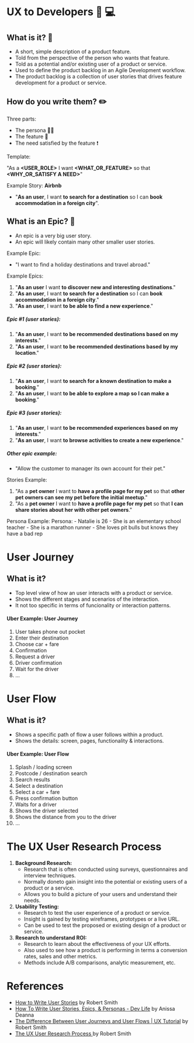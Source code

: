 # UX to Developers :information_desk_person: :computer:

## What is it? :speech_balloon:

- A short, simple description of a product feature.
- Told from the perspective of the person who wants that feature.
- Told as a potential and/or existing user of a product or service.
- Used to define the product backlog in an Agile Development workflow.
- The product backlog is a collection of user stories that drives feature development for a product or service.

## How do you write them? :pencil2:
Three parts:
- The persona :ok_woman:
- The feature :hammer:
- The need satisfied by the feature :exclamation:

Template:

"As a __<USER_ROLE>__ I want __<WHAT_OR_FEATURE>__ so that __<WHY_OR_SATISFY A NEED>__"

Example Story: **Airbnb**
- "**As an user**, I want **to search for a destination** so I can **book accommodation in a foreign city**".

## What is an Epic? :speech_balloon:
- An epic is a very big user story.
- An epic will likely contain many other smaller user stories.

Example Epic:
- "I want to find a holiday destinations and travel abroad."

Example Epics:
1. "**As an user** I want **to discover new and interesting destinations**."
2. "**As an user**, I want **to search for a destination** so I can **book accommodation in a foreign city**."
3. "**As an user**, I want **to be able to find a new experience**."

##### Epic #1 (user stories):
1. "**As an user**, I want **to be recommended destinations based on my interests**."
2. "**As an user**, I want **to be recommended destinations based by my location**."

##### Epic #2 (user stories):
1. "**As an user**, I want **to search for a known destination to make a booking**."
2. "**As an user**, I want **to be able to explore a map so I can make a booking**."

##### Epic #3 (user stories):
1. "**As an user**, I want **to be recommended experiences based on my interests**."
2. "**As an user**, I want **to browse activities to create a new experience**."

##### Other epic example:
- "Allow the customer to manager its own account for their pet."

Stories Example:
1. "As a **pet owner** I want to **have a profile page for my pet** so that **other pet owners can see my pet before the initial meetup**."
2. "As a **pet owner** I want to **have a profile page for my pet** so that **I can share stories about her with other pet owners**."


Persona Example:
	Persona:
		- Natalie is 26
		- She is an elementary school teacher
		- She is a marathon runner
		- She loves pit bulls but knows they have a bad rep


# User Journey

## What is it?
- Top level view of how an user interacts with a product or service.
- Shows the different stages and scenarios of the interaction.
- It not too specific in terms of funcionality or interaction patterns.

#### Uber Example: User Journey
1. User takes phone out pocket
2. Enter their destination
3. Choose car + fare
4. Confirmation
5. Request a driver
6. Driver confirmation
7. Wait for the driver
8. ...

# User Flow

## What is it?
- Shows a specific path of flow a user follows within a product.
- Shows the details: screen, pages, functionality & interactions.

#### Uber Example: User Flow
1. Splash / loading screen
2. Postcode / destination search
3. Search results
4. Select a destination
5. Select a car + fare
6. Press confirmation button
7. Waits for a driver
8. Shows the driver selected
9. Shows the distance from you to the driver
10. ...

# The UX User Research Process
1. **Background Research:**
   - Research that is often conducted using surveys, questionnaires and interview techniques.
   - Normally doneto gain insight into the potential or existing users of a product or a service.
   - Allows you to build a picture of your users and understand their needs.
2. **Usability Testing:**
   - Research to test the user experience of a product or service.
   - Insight is gained by testing wireframes, prototypes or a live URL.
   - Can be used to test the proposed or existing design of a product or service.
3. **Research to understand ROI:**
   - Research to learn about the effectiveness of your UX efforts.
   - Also used to see how a product is performing in terms a conversion rates, sales and other metrics.
   - Methods include A/B comparisons, analytic measurement, etc.

# References
- [How to Write User Stories](https://www.youtube.com/watch?v=eYZ8vBXL1kk) by Robert Smith
- [How To Write User Stories, Epics, & Personas - Dev Life](https://www.youtube.com/watch?v=Fw98L-kcRpc&list=PLmbaYWhnH6XtT-W5UdYUBc_ngqlUFO294&index=4&t=0s) by Anissa Deanna
- [The Difference Between User Journeys and User Flows | UX Tutorial](https://www.youtube.com/watch?v=-MqBBvw6wBY&list=PLmbaYWhnH6XtnuZKt-CNx4psgQyTqwMq8&index=2&t=0s) by Robert Smith
- [The UX User Research Process
](https://www.youtube.com/watch?v=A2DdLAxvBiU) by Robert Smith